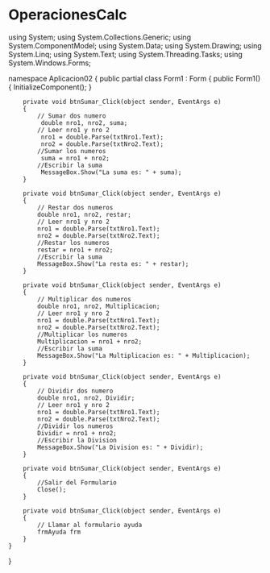 # OperacionesCalc
using System;
using System.Collections.Generic;
using System.ComponentModel;
using System.Data;
using System.Drawing;
using System.Linq;
using System.Text;
using System.Threading.Tasks;
using System.Windows.Forms;

namespace Aplicacion02
{
    public partial class Form1 : Form
    {
        public Form1()
        {
            InitializeComponent();
        }

        private void btnSumar_Click(object sender, EventArgs e)
        {
            // Sumar dos numero
             double nro1, nro2, suma;
            // Leer nro1 y nro 2
             nro1 = double.Parse(txtNro1.Text);
             nro2 = double.Parse(txtNro2.Text);
            //Sumar los numeros
             suma = nro1 + nro2;
            //Escribir la suma
             MessageBox.Show("La suma es: " + suma);
        }

        private void btnSumar_Click(object sender, EventArgs e)
        {
            // Restar dos numeros
            double nro1, nro2, restar;
            // Leer nro1 y nro 2
            nro1 = double.Parse(txtNro1.Text);
            nro2 = double.Parse(txtNro2.Text);
            //Restar los numeros
            restar = nro1 + nro2;
            //Escribir la suma
            MessageBox.Show("La resta es: " + restar);
        }

        private void btnSumar_Click(object sender, EventArgs e)
        {
            // Multiplicar dos numeros
            double nro1, nro2, Multiplicacion;
            // Leer nro1 y nro 2
            nro1 = double.Parse(txtNro1.Text);
            nro2 = double.Parse(txtNro2.Text);
            //Multiplicar los numeros
            Multiplicacion = nro1 + nro2;
            //Escribir la suma
            MessageBox.Show("La Multiplicacion es: " + Multiplicacion);
        }

        private void btnSumar_Click(object sender, EventArgs e)
        {
            // Dividir dos numero
            double nro1, nro2, Dividir;
            // Leer nro1 y nro 2
            nro1 = double.Parse(txtNro1.Text);
            nro2 = double.Parse(txtNro2.Text);
            //Dividir los numeros
            Dividir = nro1 + nro2;
            //Escribir la Division
            MessageBox.Show("La Division es: " + Dividir);
        }

        private void btnSumar_Click(object sender, EventArgs e)
        {
            //Salir del Formulario
            Close();
        }
        
        private void btnSumar_Click(object sender, EventArgs e)
        {
            // Llamar al formulario ayuda
            frmAyuda frm
        }
    }
}
